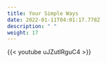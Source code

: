 ```yaml
---
title: Your Simple Ways
date: 2022-01-11T04:01:17.778Z
description: " "
weight: 17
---
```

{{< youtube uJZutlRguC4 >}}